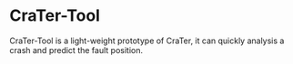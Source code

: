 # CraTer-Tool
CraTer-Tool is a light-weight prototype of CraTer, it can quickly analysis a crash and predict the fault position.
